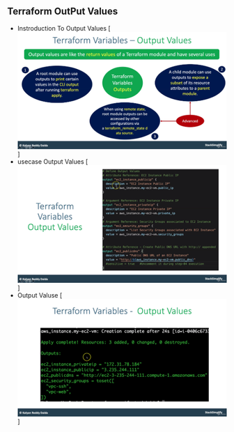 ## Terraform OutPut Values
- Instroduction To Output Values
[![img.png](img.png)]
- usecase Output Values
[![img_2.png](img_2.png)]
- Output Valuse
[![img_1.png](img_1.png)]